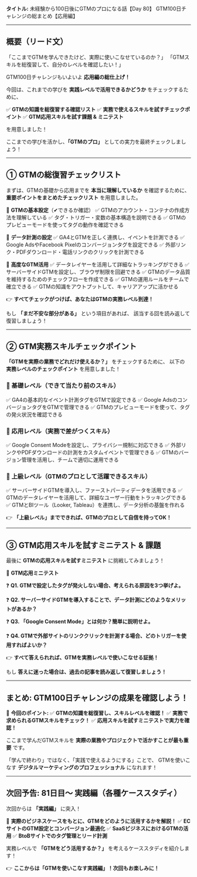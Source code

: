 **タイトル:**
未経験から100日後にGTMのプロになる話【Day 80】
GTM100日チャレンジの総まとめ【応用編】

---

## **概要（リード文）**

「ここまでGTMを学んできたけど、実際に使いこなせているのか？」
「GTMスキルを総復習して、自分のレベルを確認したい！」

GTM100日チャレンジもいよいよ **応用編の総仕上げ！**

今回は、これまでの学びを **実践レベルで活用できるかどうか** をチェックするために、

✅ **GTMの知識を総復習する確認リスト**
✅ **実務で使えるスキルを試すチェックポイント**
✅ **GTM応用スキルを試す課題 & ミニテスト**

を用意しました！

ここまでの学びを活かし、**「GTMのプロ」** としての実力を最終チェックしましょう！

---

## **① GTMの総復習チェックリスト**

まずは、GTMの基礎から応用までを **本当に理解しているか** を確認するために、
**重要ポイントをまとめたチェックリスト** を用意しました。

📌 **GTMの基本設定**（✔できるか確認）
✅ GTMのアカウント・コンテナの作成方法を理解している
✅ タグ・トリガー・変数の基本構造を説明できる
✅ GTMのプレビューモードを使ってタグの動作を確認できる

📌 **データ計測の設定**
✅ GA4とGTMを正しく連携し、イベントを計測できる
✅ Google AdsやFacebook Pixelのコンバージョンタグを設定できる
✅ 外部リンク・PDFダウンロード・電話リンクのクリックを計測できる

📌 **高度なGTM活用**
✅ データレイヤーを活用して詳細なトラッキングができる
✅ サーバーサイドGTMを設定し、ブラウザ制限を回避できる
✅ GTMのデータ品質を維持するためのチェックフローを作成できる
✅ GTMの運用ルールをチームで確立できる
✅ GTMの知識をアウトプットして、キャリアアップに活かせる

👉 **すべてチェックがつけば、あなたはGTMの実務レベル到達！**

もし **「まだ不安な部分がある」** という項目があれば、
該当する回を読み返して復習しましょう！

---

## **② GTM実務スキルチェックポイント**

**「GTMを実際の業務でどれだけ使えるか？」** をチェックするために、
以下の **実務レベルのチェックポイント** を用意しました！

### **🔹 基礎レベル（できて当たり前のスキル）**
✅ GA4の基本的なイベント計測タグをGTMで設定できる
✅ Google AdsのコンバージョンタグをGTMで管理できる
✅ GTMのプレビューモードを使って、タグの発火状況を確認できる

### **🔹 応用レベル（実務で差がつくスキル）**
✅ Google Consent Modeを設定し、プライバシー規制に対応できる
✅ 外部リンクやPDFダウンロードの計測をカスタムイベントで管理できる
✅ GTMのバージョン管理を活用し、チームで適切に運用できる

### **🔹 上級レベル（GTMのプロとして活躍できるスキル）**
✅ サーバーサイドGTMを導入し、ファーストパーティデータを活用できる
✅ GTMのデータレイヤーを活用して、詳細なユーザー行動をトラッキングできる
✅ GTMとBIツール（Looker, Tableau）を連携し、データ分析の基盤を作れる

👉 **「上級レベル」までできれば、GTMのプロとして自信を持ってOK！**

---

## **③ GTM応用スキルを試すミニテスト & 課題**

最後に **GTMの応用スキルを試すミニテスト** に挑戦してみましょう！

📌 **GTM応用ミニテスト**

❓ **Q1. GTMで設定したタグが発火しない場合、考えられる原因を3つ挙げよ。**

❓ **Q2. サーバーサイドGTMを導入することで、データ計測にどのようなメリットがあるか？**

❓ **Q3. 「Google Consent Mode」とは何か？簡単に説明せよ。**

❓ **Q4. GTMで外部サイトのリンククリックを計測する場合、どのトリガーを使用すればよいか？**

👉 **すべて答えられれば、GTMを実務レベルで使いこなせる証拠！**

もし **答えに迷った場合は、過去の記事を読み返して復習しましょう！**

---

## **まとめ: GTM100日チャレンジの成果を確認しよう！**

📌 **今回のポイント:**
✅ **GTMの知識を総復習し、スキルレベルを確認！**
✅ **実務で求められるGTMスキルをチェック！**
✅ **応用スキルを試すミニテストで実力を確認！**

ここまで学んだGTMスキルを **実際の業務やプロジェクトで活かすことが最も重要** です。

「学んで終わり」ではなく、「実践で使えるようにする」ことで、
GTMを使いこなす **デジタルマーケティングのプロフェッショナル** になれます！

---

## **次回予告: 81日目〜 実践編（各種ケーススタディ）**

次回からは **「実践編」** に突入！

📌 **実際のビジネスケースをもとに、GTMをどのように活用するかを解説！**
✅ **ECサイトのGTM設定とコンバージョン最適化**
✅ **SaaSビジネスにおけるGTMの活用**
✅ **BtoBサイトでのタグ管理とリード計測**

実務レベルで **「GTMをどう活用するか？」** を考えるケーススタディを紹介します！

👉 **ここからは「GTMを使いこなす実践編」！次回もお楽しみに！**
